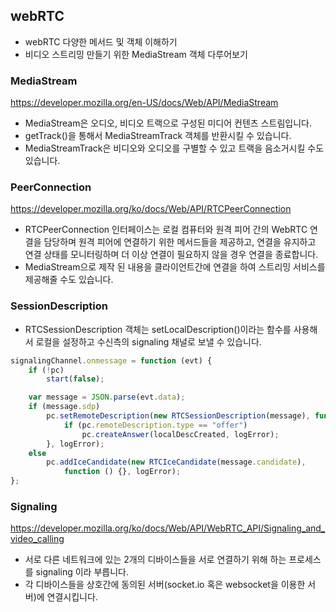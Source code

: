 ## webRTC
- webRTC 다양한 메서드 및 객체 이해하기
- 비디오 스트리밍 만들기 위한 MediaStream 객체 다루어보기

### MediaStream
https://developer.mozilla.org/en-US/docs/Web/API/MediaStream

- MediaStream은 오디오, 비디오 트랙으로 구성된 미디어 컨텐츠 스트림입니다.
- getTrack()을 통해서 MediaStreamTrack 객체를 반환시킬 수 있습니다.
- MediaStreamTrack은 비디오와 오디오를 구별할 수 있고 트랙을 음소거시킬 수도 있습니다.
### PeerConnection
https://developer.mozilla.org/ko/docs/Web/API/RTCPeerConnection

- RTCPeerConnection 인터페이스는 로컬 컴퓨터와 원격 피어 간의 WebRTC 연결을 담당하며 원격 피어에 연결하기 위한 메서드들을 제공하고, 연결을 유지하고 연결 상태를 모니터링하며 더 이상 연결이 필요하지 않을 경우 연결을 종료합니다.
- MediaStream으로 제작 된 내용을 클라이언트간에 연결을 하여 스트리밍 서비스를 제공해줄 수도 있습니다.

### SessionDescription

- RTCSessionDescription 객체는 setLocalDescription()이라는 함수를 사용해서 로컬을 설정하고 수신측의 signaling 채널로 보낼 수 있습니다.
```js
signalingChannel.onmessage = function (evt) {
    if (!pc)
        start(false);

    var message = JSON.parse(evt.data);
    if (message.sdp)
        pc.setRemoteDescription(new RTCSessionDescription(message), function () {
            if (pc.remoteDescription.type == "offer")
                pc.createAnswer(localDescCreated, logError);
        }, logError);
    else
        pc.addIceCandidate(new RTCIceCandidate(message.candidate),
            function () {}, logError);
};
```

### Signaling
https://developer.mozilla.org/ko/docs/Web/API/WebRTC_API/Signaling_and_video_calling

- 서로 다른 네트워크에 있는 2개의 디바이스들을 서로 연결하기 위해 하는 프로세스를 signaling 이라 부릅니다.
- 각 디바이스들을 상호간에 동의된 서버(socket.io 혹은 websocket을 이용한 서버)에 연결시킵니다. 